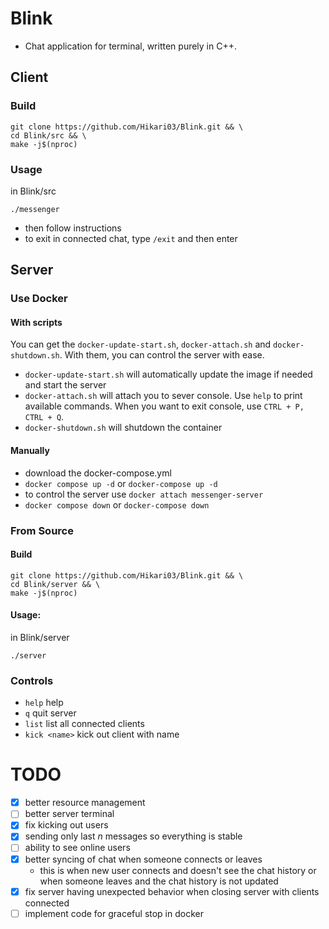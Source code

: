 # Blink
- Chat application for terminal, written purely in C++.



## Client
### Build
```
git clone https://github.com/Hikari03/Blink.git && \
cd Blink/src && \
make -j$(nproc)
```
### Usage
in Blink/src
```
./messenger
```
- then follow instructions
- to exit in connected chat, type `/exit` and then enter

## Server
### Use Docker
#### With scripts
You can get the `docker-update-start.sh`, `docker-attach.sh` and `docker-shutdown.sh`.
With them, you can control the server with ease.
- `docker-update-start.sh` will automatically update the image if needed and start the server
- `docker-attach.sh` will attach you to sever console. Use `help` to print available commands. When you want to exit console, use `CTRL + P, CTRL + Q`.
- `docker-shutdown.sh` will shutdown the container

#### Manually
- download the docker-compose.yml
- `docker compose up -d` or `docker-compose up -d`
- to control the server use `docker attach messenger-server`
- `docker compose down` or `docker-compose down`

### From Source
#### Build
```
git clone https://github.com/Hikari03/Blink.git && \
cd Blink/server && \
make -j$(nproc)
```
#### Usage: 
in Blink/server
```
./server
```


### Controls
- `help` help
- `q` quit server
- `list` list all connected clients
- `kick <name>` kick out client with name

# TODO

- [x] better resource management
- [ ] better server terminal
- [x] fix kicking out users
- [x] sending only last *n* messages so everything is stable
- [ ] ability to see online users
- [x] better syncing of chat when someone connects or leaves
  - this is when new user connects and doesn't see the chat history
    or when someone leaves and the chat history is not updated
- [x] fix server having unexpected behavior when closing server with clients connected
- [ ] implement code for graceful stop in docker 

